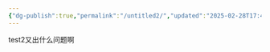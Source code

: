 ```yaml
---
{"dg-publish":true,"permalink":"/untitled2/","updated":"2025-02-28T17:45:12.636+08:00"}
---
```



test2又出什么问题啊